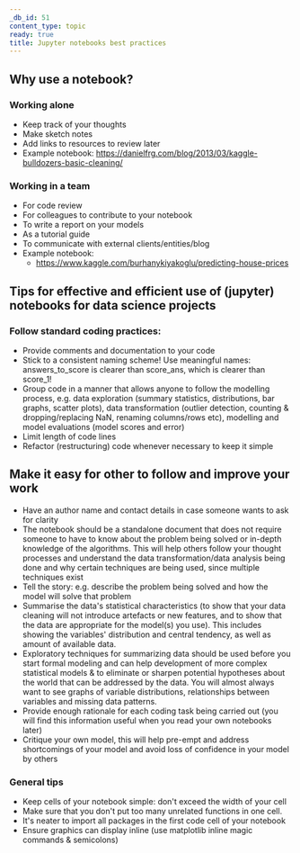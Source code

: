 ```yaml
---
_db_id: 51
content_type: topic
ready: true
title: Jupyter notebooks best practices
---
```


## Why use a notebook?

### Working alone

- Keep track of your thoughts
- Make sketch notes
- Add links to resources to review later
- Example notebook: https://danielfrg.com/blog/2013/03/kaggle-bulldozers-basic-cleaning/

### Working in a team

- For code review
- For colleagues to contribute to your notebook
- To write a report on your models
- As a tutorial guide
- To communicate with external clients/entities/blog
- Example notebook:
  - https://www.kaggle.com/burhanykiyakoglu/predicting-house-prices

## Tips for effective and efficient use of (jupyter) notebooks for data science projects

### Follow standard coding practices:

- Provide comments and documentation to your code
- Stick to a consistent naming scheme! Use meaningful names: answers_to_score is clearer than score_ans, which is clearer than score_1!
- Group code in a manner that allows anyone to follow the modelling process, e.g. data exploration (summary statistics, distributions, bar graphs, scatter plots), data transformation (outlier detection, counting & dropping/replacing NaN, renaming columns/rows etc), modelling and model evaluations (model scores and error)
- Limit length of code lines
- Refactor (restructuring) code whenever necessary to keep it simple

## Make it easy for other to follow and improve your work

- Have an author name and contact details in case someone wants to ask for clarity
- The notebook should be a standalone document that does not require someone to have to know about the problem being solved or in-depth knowledge of the algorithms. This will help others follow your thought processes and understand the data transformation/data analysis being done and why certain techniques are being used, since multiple techniques exist
- Tell the story: e.g. describe the problem being solved and how the model will solve that problem
- Summarise the data's statistical characteristics (to show that your data cleaning will not introduce artefacts or new features, and to show that the data are appropriate for the model(s) you use). This includes showing the variables' distribution and central tendency, as well as amount of available data.
- Exploratory techniques for summarizing data should be used before you start formal modeling and can help development of more complex statistical models & to eliminate or sharpen potential hypotheses about the world that can be addressed by the data. You will almost always want to see graphs of variable distributions, relationships between variables and missing data patterns.
- Provide enough rationale for each coding task being carried out (you will find this information useful when you read your own notebooks later)
- Critique your own model, this will help pre-empt and address shortcomings of your model and avoid loss of confidence in your model by others

### General tips

- Keep cells of your notebook simple: don't exceed the width of your cell
- Make sure that you don't put too many unrelated functions in one cell.
- It's neater to import all packages in the first code cell of your notebook
- Ensure graphics can display inline (use matplotlib inline magic commands & semicolons)